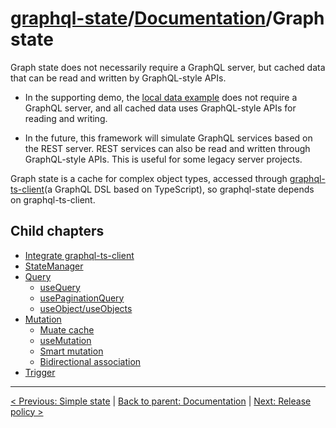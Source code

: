 # [graphql-state](https://github.com/babyfish-ct/graphql-state)/[Documentation](../README.md)/Graph state

Graph state does not necessarily require a GraphQL server, but cached data that can be read and written by GraphQL-style APIs.

- In the supporting demo, the [local data example]((https://github.com/babyfish-ct/graphql-state/tree/master/example/client/src/graph/local)) does not require a GraphQL server, and all cached data uses GraphQL-style APIs for reading and writing.

- In the future, this framework will simulate GraphQL services based on the REST server. REST services can also be read and written through GraphQL-style APIs. This is useful for some legacy server projects.

Graph state is a cache for complex object types, accessed through [graphql-ts-client](https://github.com/babyfish-ct/graphql-ts-client)(a GraphQL DSL based on TypeScript), so graphql-state depends on graphql-ts-client.

## Child chapters

- [Integrate graphql-ts-client](./graphql-ts-client.md)
- [StateManager](./state-manager.md)
- [Query](./query/README.md)
  - [useQuery](./query/useQuery.md)
  - [usePaginationQuery](./query/usePaginationQuery.md)
  - [useObject/useObjects](./query/useObject.md)
- [Mutation](./mutation/README.md)
  - [Muate cache](./mutation/mutate-cache.md)
  - [useMutation](./mutation/useMutation.md)
  - [Smart mutation](./mutation/README.md)
  - [Bidirectional association](./mutation/bidirectional-association.md)
- [Trigger](./trigger.md)

-------

[< Previous: Simple state](../simple-state/README.md) | [Back to parent: Documentation](../README.md) | [Next: Release policy >](../release-policy.md)

